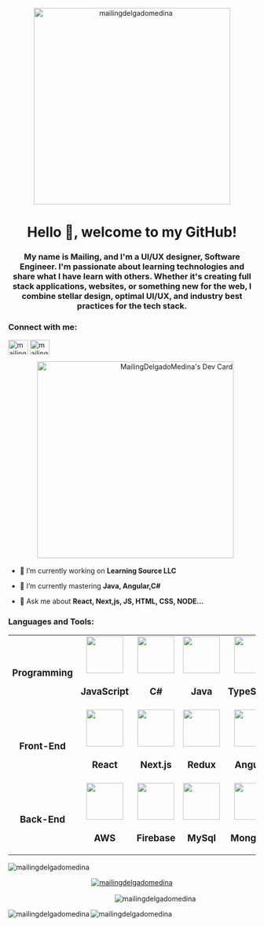 

<p align="center"  height="400"  > <img height="400" src="https://i.pinimg.com/originals/bf/c6/7a/bfc67a7da17b8a3f224b0ba748c71364.gif" alt="mailingdelgadomedina" /> </p>
<h1 align="center">Hello 👋, welcome to my GitHub!</h1>
<h3 align="center">My name is Mailing, and I'm a UI/UX designer, Software Engineer. I'm passionate about learning technologies and share what I have learn with others. Whether it's creating full stack applications, websites, or something new for the web, I combine stellar design, optimal UI/UX, and industry best practices for the tech stack.</h3>
<h3 align="left">Connect with me:</h3>
<p align="left">
<a href="https://dev.to/mailingdelgadomedina" target="blank"><img align="center" src="https://raw.githubusercontent.com/rahuldkjain/github-profile-readme-generator/master/src/images/icons/Social/devto.svg" alt="mailingdelgadomedina" height="30" width="40" /></a>
<a href="https://linkedin.com/in/mailing-delgado-medina" target="blank"><img align="center" src="https://raw.githubusercontent.com/rahuldkjain/github-profile-readme-generator/master/src/images/icons/Social/linked-in-alt.svg" alt="mailingdelgadomedina" height="30" width="40" /></a>
</p>
<p>
&nbsp;&nbsp;&nbsp;&nbsp;&nbsp;&nbsp;&nbsp;&nbsp;&nbsp;&nbsp;&nbsp;&nbsp;&nbsp;&nbsp;&nbsp;<a align="right" href="https://app.daily.dev/MailingDelgado"><img src="https://api.daily.dev/devcards/cc886852bd5147ecaca2e2e81d1d84ec.png?r=equ" width="400"  alt="MailingDelgadoMedina's Dev Card"/></a></p>

- 🔭 I’m currently working on **Learning Source LLC**

- 🌱 I’m currently mastering **Java, Angular,C#**

- 💬 Ask me about **React, Next,js, JS, HTML, CSS, NODE...**

<h3 align="left">Languages and Tools:</h3>
<table align="center">
<tr>
  <td align="center">
    <h3 align="center">Programming</h3>
  </td>
  <td align="center">
    <img src="https://github.com/BrianHHough/devicon/blob/master/icons/javascript/javascript-plain.svg" width=75 height=75 align="center">
    <h3 align="center">JavaScript</h3>
  </td>
  <td align="center">
    <img src="https://seeklogo.com/images/C/c-sharp-c-logo-02F17714BA-seeklogo.com.png" width=75 height=75 align="center">
    <h3 align="center">C#</h3>
  </td>
<!--   <td align="center">
    <img src="https://github.com/BrianHHough/devicon/blob/master/icons/kotlin/kotlin-original.svg" width=75 height=75 align="center">
    <h3 align="center">Kotlin</h3>
  </td> -->
  <td align="center">
    <img src="https://github.com/BrianHHough/devicon/blob/master/icons/java/java-original-wordmark.svg" width=75 height=75 align="center">
    <h3 align="center">Java</h3>
  </td>
  <td align="center">
    <img src="https://github.com/BrianHHough/devicon/blob/master/icons/typescript/typescript-plain.svg" width=75 height=75 align="center">
    <h3 align="center">TypeScript</h3>
  </td>
  <td align="center">
    <img src="https://res.cloudinary.com/programandoconmei/image/upload/v1647383864/pngfind.com-js-logo-png-6833893_ep9tlq.png" width=75 height=75 align="center">
    <h3 align="center">NodeJS</h3>
  </td>
</tr>
  
<tr>
  <td align="center">
    <h3 align="center">Front-End</h3>
  </td>
  <td align="center">
    <img src="https://github.com/BrianHHough/devicon/blob/master/icons/react/react-original.svg" width=75 height=75 align="center">
    <h3 align="center">React</h3>
  </td>
  <td align="center">
    <img src="https://github.com/BrianHHough/devicon/blob/master/icons/nextjs/nextjs-original-wordmark.svg" width=75 height=75 align="center">
    <h3 align="center">Next.js</h3>
  </td>
  <td align="center">
    <img src="https://github.com/BrianHHough/devicon/blob/master/icons/redux/redux-original.svg" width=75 height=75 align="center">
    <h3 align="center">Redux</h3>
  </td>
  <td align="center">
    <img src="https://github.com/BrianHHough/devicon/blob/master/icons/angularjs/angularjs-plain.svg" width=75 height=75 align="center">
    <h3 align="center">Angular</h3>
  </td>
<!--   <td align="center">
    <img src="https://github.com/BrianHHough/devicon/blob/master/icons/vuejs/vuejs-original.svg" width=75 height=75 align="center">
    <h3 align="center">Vue</h3>
  </td> -->
  <td align="center">
    <img src="https://upload.wikimedia.org/wikipedia/commons/thumb/d/d5/Tailwind_CSS_Logo.svg/2048px-Tailwind_CSS_Logo.svg.png" width=75 height=75 align="center">
    <h3 align="center">Tailwind</h3>
  </td>
</tr>

<tr>
  <td align="center">
    <h3 align="center">Back-End</h3>
  </td>
  <td align="center">
    <img src="https://github.com/BrianHHough/devicon/blob/master/icons/amazonwebservices/amazonwebservices-plain-wordmark.svg" width=75 height=75 align="center">
    <h3 align="center">AWS</h3>
  </td>
<!--   <td align="center">
    <img src="https://www.vectorlogo.zone/logos/google_cloud/google_cloud-icon.svg" width=75 height=75 align="center">
    <h3 align="center">Google Cloud</h3>
  </td> -->
  <td align="center">
    <img src="https://res.cloudinary.com/programandoconmei/image/upload/v1647384075/firebase_cufgin.png" width=75 height=75 align="center">
    <h3 align="center">Firebase</h3>
  </td>
  <td align="center">
    <img src="https://cdn.freebiesupply.com/logos/large/2x/mysql-logo-png-transparent.png" width=75 height=75 align="center">
    <h3 align="center">MySql</h3>
  </td>
  <td align="center">
    <img src="https://github.com/BrianHHough/devicon/blob/master/icons/mongodb/mongodb-original.svg" width=75 height=75 align="center">
    <h3 align="center">MongoDB</h3>
  </td>
  <td align="center">
    <img src="https://github.com/BrianHHough/devicon/blob/master/icons/nodejs/nodejs-original.svg" width=75 height=75 align="center">
    <h3 align="center">Express</h3>
  </td>
</tr>

</table>
<p align="left"> <img src="https://komarev.com/ghpvc/?username=mailingdelgadomedina&label=Profile%20views&color=0e75b6&style=flat" alt="mailingdelgadomedina" /> </p>

<p align="center"> <a href="https://github.com/ryo-ma/github-profile-trophy"><img src="https://github-profile-trophy.vercel.app/?username=mailingdelgadomedina&theme=algolia&row=1" alt="mailingdelgadomedina" /></a> </p>



<!--### Blogs posts BLOG-POST-LIST:START -->
<!-- BLOG-POST-LIST:END -->

<p>&nbsp;&nbsp;&nbsp;&nbsp;&nbsp;&nbsp;&nbsp;&nbsp;&nbsp;&nbsp;&nbsp;&nbsp;&nbsp;&nbsp;&nbsp;&nbsp;&nbsp;&nbsp;&nbsp;&nbsp;&nbsp;&nbsp;&nbsp;&nbsp;&nbsp;&nbsp;&nbsp;&nbsp;&nbsp;&nbsp;&nbsp;&nbsp;&nbsp;&nbsp;&nbsp;&nbsp;&nbsp;&nbsp;&nbsp;&nbsp;&nbsp;&nbsp;&nbsp;&nbsp;&nbsp;&nbsp;&nbsp;&nbsp;&nbsp;&nbsp;&nbsp;&nbsp;&nbsp;&nbsp;&nbsp;<img align="center" src="https://github-readme-streak-stats.herokuapp.com/?user=mailingdelgadomedina&theme=radical&row=1" alt="mailingdelgadomedina" /></p>


<p><img align="left"  src="https://github-readme-stats.vercel.app/api/top-langs?username=mailingdelgadomedina&show_icons=true&locale=en&layout=compact&theme=algolia" alt="mailingdelgadomedina" /></p>

<p><img align="center" src="https://github-readme-stats.vercel.app/api?username=mailingdelgadomedina&show_icons=true&locale=en&theme=algolia" alt="mailingdelgadomedina" /></p>


